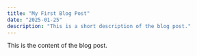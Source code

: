 ```yaml
---
title: "My First Blog Post"
date: "2025-01-25"
description: "This is a short description of the blog post."
---
```


This is the content of the blog post.

